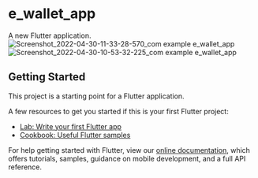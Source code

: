 # e_wallet_app

A new Flutter application.![Screenshot_2022-04-30-11-33-28-570_com example e_wallet_app](https://user-images.githubusercontent.com/88061960/166102072-8f7d2cb7-0612-4528-a9e0-40fa7e677a28.jpg)
![Screenshot_2022-04-30-10-53-32-225_com example e_wallet_app](https://user-images.githubusercontent.com/88061960/166102076-49d017cd-6295-4689-a9f6-7a5e1cdd8be7.jpg)


## Getting Started

This project is a starting point for a Flutter application.

A few resources to get you started if this is your first Flutter project:

- [Lab: Write your first Flutter app](https://flutter.dev/docs/get-started/codelab)
- [Cookbook: Useful Flutter samples](https://flutter.dev/docs/cookbook)

For help getting started with Flutter, view our
[online documentation](https://flutter.dev/docs), which offers tutorials,
samples, guidance on mobile development, and a full API reference.
